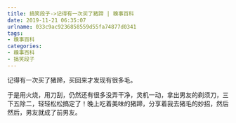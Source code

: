 ```yaml
---
title: 搞笑段子->记得有一次买了猪蹄 | 糗事百科
date: 2019-11-21 06:35:07
urlname: 033c9ac9236858559d55fa74877d0341
tags: 
- 糗事百科
categories:
- 糗事百科
- 搞笑段子
---
```

记得有一次买了猪蹄，买回来才发现有很多毛。

于是用火烧，用刀刮，仍然还有很多没弄干净，灵机一动，拿出男友的剃须刀，三下五除二，轻轻松松搞定了！晚上吃着美味的猪蹄，分享着我去猪毛的妙招，然后然后，男友就成了前男友。


